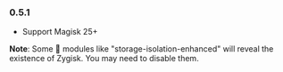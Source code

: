 ### 0.5.1
- Support Magisk 25+

**Note**: Some 💩 modules like "storage-isolation-enhanced" will reveal the existence of Zygisk. You may need to disable them.
